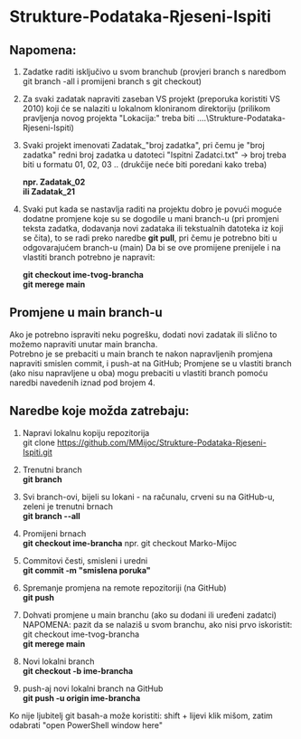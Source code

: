 # Strukture-Podataka-Rjeseni-Ispiti

## Napomena:
1. Zadatke raditi isključivo u svom branchub (provjeri branch s naredbom git branch -all i promijeni branch s git checkout)
2. Za svaki zadatak napraviti zaseban VS projekt (preporuka koristiti VS 2010) koji će se nalaziti u lokalnom kloniranom direktoriju (prilikom pravljenja novog projekta "Lokacija:" treba biti ....\Strukture-Podataka-Rjeseni-Ispiti\)
3. Svaki projekt imenovati Zadatak_"broj zadatka", pri čemu je "broj zadatka" redni broj zadatka u datoteci "Ispitni Zadatci.txt" -> broj treba biti u formatu 01, 02, 03 .. (drukčije neće biti poredani kako treba)

	 **npr. Zadatak_02**  
	 **ili Zadatak_21**  
	
4. Svaki put kada se nastavlja raditi na projektu dobro je povući moguće dodatne promjene koje su se dogodile u mani branch-u (pri promjeni teksta zadatka, dodavanja novi zadataka ili tekstualnih datoteka iz koji se čita), to se radi preko naredbe **git pull**, pri čemu je potrebno biti u odgovarajućem branch-u (main)
Da bi se ove promijene prenijele i na vlastiti branch potrebno je napravit: 

	**git checkout ime-tvog-brancha**  
	**git merege main**


## Promjene u main branch-u
Ako je potrebno ispraviti neku pogrešku, dodati novi zadatak ili slično to možemo napraviti unutar main brancha.  
Potrebno je se prebaciti u main branch te nakon napravljenih promjena napraviti smislen commit, i push-at na GitHub;
Promjene se u vlastiti branch (ako nisu napravljene u oba) mogu prebaciti u vlastiti branch pomoću naredbi navedenih iznad pod brojem 4.

## Naredbe koje možda zatrebaju:

1. Napravi lokalnu kopiju repozitorija  
git clone https://github.com/MMijoc/Strukture-Podataka-Rjeseni-Ispiti.git

2. Trenutni branch  
**git branch**

3. Svi branch-ovi, bijeli su lokani - na računalu, crveni su na GitHub-u, zeleni je trenutni brnach  
**git branch --all**

4. Promijeni brnach  
**git checkout ime-brancha**
npr. git checkout Marko-Mijoc

5. Commitovi česti, smisleni i uredni  
 **git commit -m "smislena poruka"**

6. Spremanje promjena na remote repozitoriji (na GitHub)  
**git push**

7. Dohvati promjene u main branchu (ako su dodani ili uređeni zadatci)
NAPOMENA: pazit da se nalaziš u svom branchu, ako nisi prvo iskoristit: git checkout ime-tvog-brancha  
 **git merege main**

8. Novi lokalni branch  
 **git checkout -b ime-brancha**
 
9. push-aj novi lokalni branch na GitHub  
 **git push -u origin ime-brancha**


Ko nije ljubitelj git basah-a može koristiti: shift + lijevi klik mišom, zatim odabrati "open PowerShell window here"
